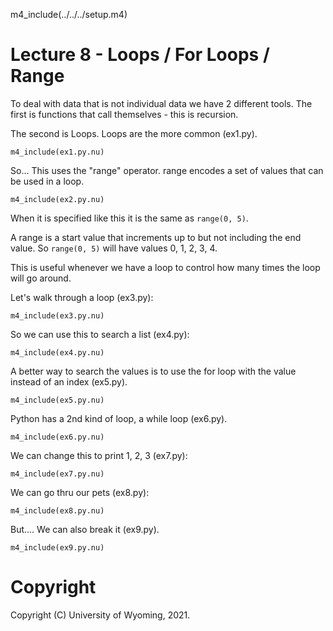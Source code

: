 

m4_include(../../../setup.m4)

# Lecture 8 - Loops / For Loops / Range

To deal with data that is not individual data we have 2 different
tools.  The first is functions that call themselves - this is
recursion.

The second is Loops.   Loops are the more common (ex1.py).

```
m4_include(ex1.py.nu)
```

So... This uses the "range" operator.  range encodes a
set of values that can be used in a loop.

```
m4_include(ex2.py.nu)
```

When it is specified like this it is the same as `range(0, 5)`.

A range is a start value that increments up to but not including
the end value.  So `range(0, 5)`  will have values 0, 1, 2, 3, 4.

This is useful whenever we have a loop to control how many times
the loop will go around.

Let's walk through a loop (ex3.py):

```
m4_include(ex3.py.nu)
```

So we can use this to search a list (ex4.py):

```
m4_include(ex4.py.nu)
```



A better way to search the values is to use the for loop with
the value instead of an index (ex5.py).

```
m4_include(ex5.py.nu)
```









Python has a 2nd kind of loop, a while loop (ex6.py).

```
m4_include(ex6.py.nu)
```


We can change this to print 1, 2, 3 (ex7.py):

```
m4_include(ex7.py.nu)
```

We can go thru our pets (ex8.py):

```
m4_include(ex8.py.nu)
```


But.... We can also break it (ex9.py).

```
m4_include(ex9.py.nu)
```













# Copyright

Copyright (C) University of Wyoming, 2021.


